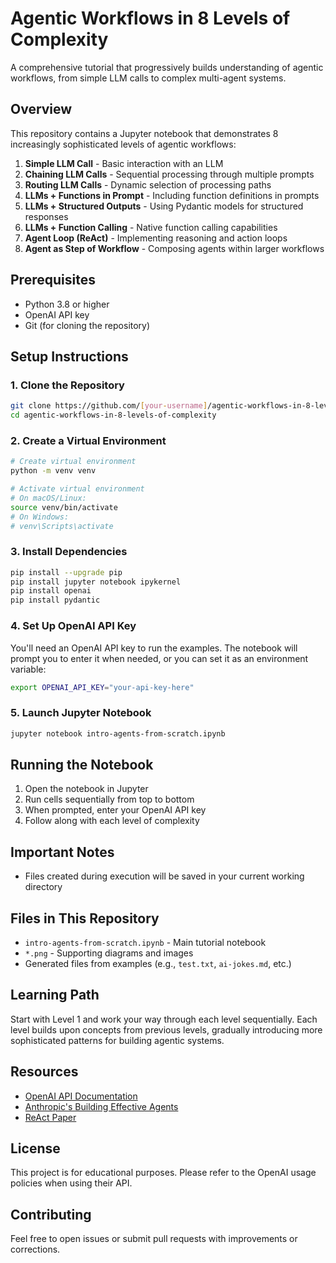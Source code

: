 # Agentic Workflows in 8 Levels of Complexity

A comprehensive tutorial that progressively builds understanding of agentic workflows, from simple LLM calls to complex multi-agent systems.

## Overview

This repository contains a Jupyter notebook that demonstrates 8 increasingly sophisticated levels of agentic workflows:

1. **Simple LLM Call** - Basic interaction with an LLM
2. **Chaining LLM Calls** - Sequential processing through multiple prompts
3. **Routing LLM Calls** - Dynamic selection of processing paths
4. **LLMs + Functions in Prompt** - Including function definitions in prompts
5. **LLMs + Structured Outputs** - Using Pydantic models for structured responses
6. **LLMs + Function Calling** - Native function calling capabilities
7. **Agent Loop (ReAct)** - Implementing reasoning and action loops
8. **Agent as Step of Workflow** - Composing agents within larger workflows

## Prerequisites

- Python 3.8 or higher
- OpenAI API key
- Git (for cloning the repository)

## Setup Instructions

### 1. Clone the Repository

```bash
git clone https://github.com/[your-username]/agentic-workflows-in-8-levels-of-complexity.git
cd agentic-workflows-in-8-levels-of-complexity
```

### 2. Create a Virtual Environment

```bash
# Create virtual environment
python -m venv venv

# Activate virtual environment
# On macOS/Linux:
source venv/bin/activate
# On Windows:
# venv\Scripts\activate
```

### 3. Install Dependencies

```bash
pip install --upgrade pip
pip install jupyter notebook ipykernel
pip install openai
pip install pydantic
```

### 4. Set Up OpenAI API Key

You'll need an OpenAI API key to run the examples. The notebook will prompt you to enter it when needed, or you can set it as an environment variable:

```bash
export OPENAI_API_KEY="your-api-key-here"
```

### 5. Launch Jupyter Notebook

```bash
jupyter notebook intro-agents-from-scratch.ipynb
```

## Running the Notebook

1. Open the notebook in Jupyter
2. Run cells sequentially from top to bottom
3. When prompted, enter your OpenAI API key
4. Follow along with each level of complexity

## Important Notes

- Files created during execution will be saved in your current working directory

## Files in This Repository

- `intro-agents-from-scratch.ipynb` - Main tutorial notebook
- `*.png` - Supporting diagrams and images
- Generated files from examples (e.g., `test.txt`, `ai-jokes.md`, etc.)

## Learning Path

Start with Level 1 and work your way through each level sequentially. Each level builds upon concepts from previous levels, gradually introducing more sophisticated patterns for building agentic systems.

## Resources

- [OpenAI API Documentation](https://platform.openai.com/docs)
- [Anthropic's Building Effective Agents](https://www.anthropic.com/research/building-effective-agents)
- [ReAct Paper](https://arxiv.org/pdf/2210.03629)

## License

This project is for educational purposes. Please refer to the OpenAI usage policies when using their API.

## Contributing

Feel free to open issues or submit pull requests with improvements or corrections.